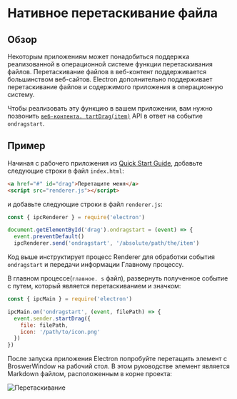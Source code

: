 # Нативное перетаскивание файла

## Обзор

Некоторым приложениям может понадобиться поддержка реализованной в операционной системе функции перетаскивания файлов. Перетаскивание файлов в веб-контент поддерживается большинством веб-сайтов. Electron дополнительно поддерживает перетаскивание файлов и содержимого приложения в операционную систему.

Чтобы реализовать эту функцию в вашем приложении, вам нужно позвонить [`веб-контента. tartDrag(item)`](../api/web-contents.md#contentsstartdragitem) API в ответ на событие `ondragstart`.

## Пример

Начиная с рабочего приложения из [Quick Start Guide](quick-start.md), добавьте следующие строки в файл `index.html`:

```html
<a href="#" id="drag">Перетащите меня</a>
<script src="renderer.js"></script>
```

и добавьте следующие строки в файл `renderer.js`:

```javascript
const { ipcRenderer } = require('electron')

document.getElementById('drag').ondragstart = (event) => {
  event.preventDefault()
  ipcRenderer.send('ondragstart', '/absolute/path/the/item')

```

Код выше инструктирует процесс Renderer для обработки события `ondragstart` и передачи информации Главному процессу.

В главном процессе(`главное. s` файл), развернуть полученное событие с путем, который является перетаскиванием и значком:

```javascript fiddle='docs/fiddles/features/drag-and-drop'
const { ipcMain } = require('electron')

ipcMain.on('ondragstart', (event, filePath) => {
  event.sender.startDrag({
    file: filePath,
    icon: '/path/to/icon.png'
  })
})
```

После запуска приложения Electron попробуйте перетащить элемент с BroswerWindow на рабочий стол. В этом руководстве элемент является Markdown файлом, расположенным в корне проекта:

![Перетаскивание](../images/drag-and-drop.gif)
